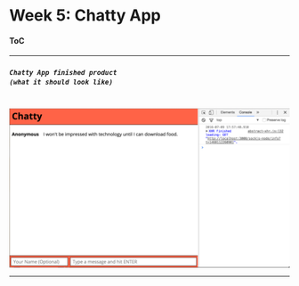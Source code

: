<h1>Week 5: Chatty App</h1>
<h4><a id='#toc'>ToC</h4>
<ul>
</ul>
<hr>
<h5><i><code>Chatty App</code</i> finished product 
(what it should look like)</h5>
<img src='https://github.com/kdubss/chatty-app/blob/master/imgs/chatty-app-01-final.png'>
<hr>
